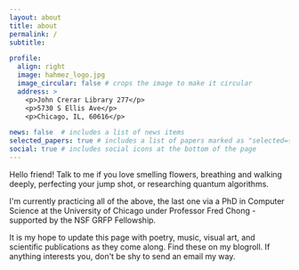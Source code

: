 ```yaml
---
layout: about
title: about
permalink: /
subtitle: 

profile:
  align: right
  image: hahmez_logo.jpg
  image_circular: false # crops the image to make it circular
  address: >
    <p>John Crerar Library 277</p>
    <p>5730 S Ellis Ave</p>
    <p>Chicago, IL, 60616</p>

news: false  # includes a list of news items
selected_papers: true # includes a list of papers marked as "selected={true}"
social: true # includes social icons at the bottom of the page
---
```

 Hello friend! Talk to me if you love smelling flowers, breathing and walking deeply, perfecting your jump shot, or researching quantum algorithms.
 
 I'm currently practicing all of the above, the last one via a PhD in Computer Science at the University of Chicago under Professor Fred Chong - supported by the NSF GRFP Fellowship. 

 It is my hope to update this page with poetry, music, visual art, and scientific publications as they come along. Find these on my blogroll. If anything interests you, don't be shy to send an email my way.


